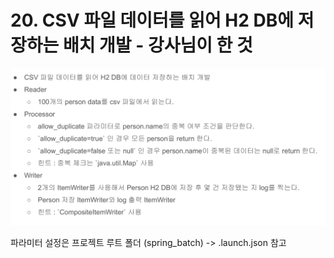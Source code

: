 # 20. CSV 파일 데이터를 읽어 H2 DB에 저장하는 배치 개발 - 강사님이 한 것

![.](./img/1.png)

파라미터 설정은 프로젝트 루트 폴더 (spring_batch) -> .launch.json 참고